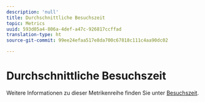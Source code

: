 ```yaml
---
description: 'null'
title: Durchschnittliche Besuchszeit
topic: Metrics
uuid: 593d05a4-806a-4def-a47c-926817ccffad
translation-type: ht
source-git-commit: 99ee24efaa517e8da700c67818c111c4aa90dc02

---
```



# Durchschnittliche Besuchszeit

Weitere Informationen zu dieser Metrikenreihe finden Sie unter [Besuchszeit](/help/components/c-variables/c-metrics/metrics-time-spent.md).
